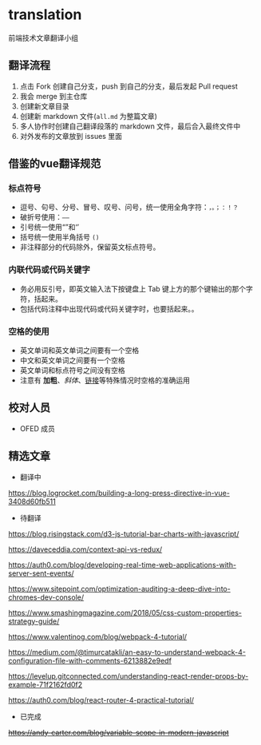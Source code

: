 # translation
前端技术文章翻译小组

## 翻译流程

1. 点击 Fork 创建自己分支，push 到自己的分支，最后发起 Pull request
1. 我会 merge 到主仓库
1. 创建新文章目录
1. 创建新 markdown 文件(```all.md``` 为整篇文章)
1. 多人协作时创建自己翻译段落的 markdown 文件，最后合入最终文件中
1. 对外发布的文章放到 issues 里面

## 借鉴的vue翻译规范

### 标点符号

- 逗号、句号、分号、冒号、叹号、问号，统一使用全角字符：`，。；：！？`
- 破折号使用：`——`
- 引号统一使用“”和‘’
- 括号统一使用半角括号 `()`
- 非注释部分的代码除外，保留英文标点符号。

### 内联代码或代码关键字

- 务必用反引号，即英文输入法下按键盘上 Tab 键上方的那个键输出的那个字符，括起来。
- 包括代码注释中出现代码或代码关键字时，也要括起来。。

### 空格的使用

- 英文单词和英文单词之间要有一个空格
- 中文和英文单词之间要有一个空格
- 英文单词和标点符号之间没有空格
- 注意有 **加粗**、*斜体*、[链接](#)等特殊情况时空格的准确运用

## 校对人员

- OFED 成员

## 精选文章

- 翻译中

https://blog.logrocket.com/building-a-long-press-directive-in-vue-3408d60fb511

- 待翻译

https://blog.risingstack.com/d3-js-tutorial-bar-charts-with-javascript/

https://daveceddia.com/context-api-vs-redux/

https://auth0.com/blog/developing-real-time-web-applications-with-server-sent-events/

https://www.sitepoint.com/optimization-auditing-a-deep-dive-into-chromes-dev-console/

https://www.smashingmagazine.com/2018/05/css-custom-properties-strategy-guide/

https://www.valentinog.com/blog/webpack-4-tutorial/

https://medium.com/@timurcatakli/an-easy-to-understand-webpack-4-configuration-file-with-comments-6213882e9edf

https://levelup.gitconnected.com/understanding-react-render-props-by-example-71f2162fd0f2

https://auth0.com/blog/react-router-4-practical-tutorial/

- 已完成

<del>https://andy-carter.com/blog/variable-scope-in-modern-javascript</del>
